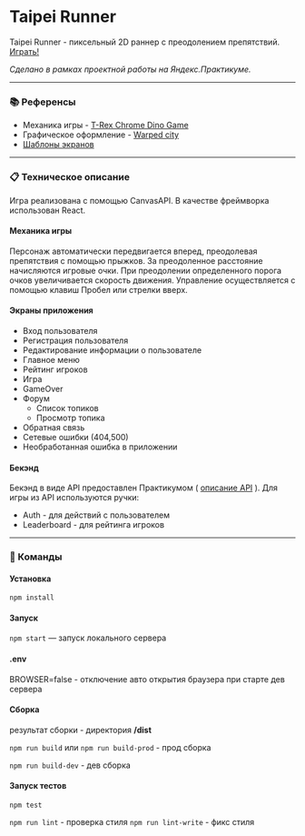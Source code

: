 # Taipei Runner
Taipei Runner - пиксельный 2D раннер с преодолением препятствий. [Играть!](https://taipei-runner-dev.herokuapp.com/)

_Сделано в рамках проектной работы на Яндекс.Практикуме._

***
### :books: Референсы

 * Механика игры - [T-Rex Chrome Dino Game](https://chromedino.com/)
 * Графическое оформление - [Warped city](https://ansimuz.itch.io/warped-city)
 * [Шаблоны экранов](https://www.figma.com/file/ZivewCSY68lxDhPeC6MwnX/Runner)

***
### :clipboard: Техническое описание
Игра реализована с помощью CanvasAPI. В качестве фреймворка использован React.

#### Механика игры
Персонаж автоматически передвигается вперед, преодолевая препятствия с помощью прыжков.
За преодоленное расстояние начисляются игровые очки. 
При преодолении определенного порога очков увеличивается скорость движения.
Управление осуществляется с помощью клавиш Пробел или стрелки вверх.

#### Экраны приложения
* Вход пользователя
* Регистрация пользователя
* Редактирование информации о пользователе
* Главное меню
* Рейтинг игроков
* Игра
* GameOver
* Форум
   * Список топиков
   * Просмотр топика
* Обратная связь
* Сетевые ошибки (404,500)
* Необработанная ошибка в приложении

#### Бекэнд
Бекэнд в виде API предоставлен Практикумом ( [описание API](https://ya-praktikum.tech/api/v2/swagger/) ).
Для игры из API используются ручки:
* Auth - для действий с пользователем
* Leaderboard - для рейтинга игроков

***
### :scroll: Команды 

#### Установка
`npm install`

#### Запуск
`npm start` — запуск локального сервера

#### .env
BROWSER=false - отключение авто открытия браузера при старте дев сервера

#### Сборка
результат сборки - директория **/dist**

`npm run build` или `npm run build-prod` - прод сборка

`npm run build-dev` - дев сборка

#### Запуск тестов

`npm test`

`npm run lint` - проверка стиля
`npm run lint-write` - фикс стиля
